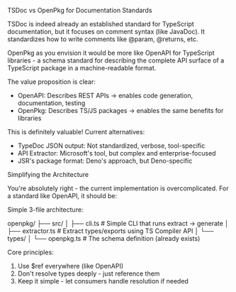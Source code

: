 TSDoc vs OpenPkg for Documentation Standards

  TSDoc is indeed already an established standard for TypeScript documentation, but it focuses on comment syntax (like JavaDoc). It standardizes how to write comments like @param, @returns, etc.

  OpenPkg as you envision it would be more like OpenAPI for TypeScript libraries - a schema standard for describing the complete API surface of a TypeScript package in a machine-readable format.

  The value proposition is clear:
  - OpenAPI: Describes REST APIs → enables code generation, documentation, testing
  - OpenPkg: Describes TS/JS packages → enables the same benefits for libraries

  This is definitely valuable! Current alternatives:
  - TypeDoc JSON output: Not standardized, verbose, tool-specific
  - API Extractor: Microsoft's tool, but complex and enterprise-focused
  - JSR's package format: Deno's approach, but Deno-specific

  Simplifying the Architecture

  You're absolutely right - the current implementation is overcomplicated. For a standard like OpenAPI, it should be:

  Simple 3-file architecture:

  openpkg/
  ├── src/
  │   ├── cli.ts          # Simple CLI that runs extract → generate
  │   ├── extractor.ts    # Extract types/exports using TS Compiler API
  │   └── types/
  │       └── openpkg.ts  # The schema definition (already exists)

  Core principles:

  1. Use $ref everywhere (like OpenAPI)
  2. Don't resolve types deeply - just reference them
  3. Keep it simple - let consumers handle resolution if needed
